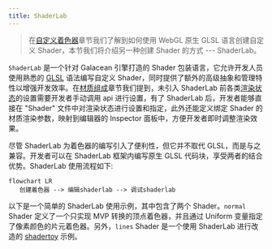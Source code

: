 ```yaml
---
title: ShaderLab
---
```


> 在[自定义着色器](/custom)章节我们了解到如何使用 WebGL 原生 GLSL 语言创建自定义 Shader，本节我们将介绍另一种创建 Shader 的方式 --- ShaderLab。

`ShaderLab` 是一个针对 Galacean 引擎打造的 Shader 包装语言，它允许开发人员使用熟悉的 [GLSL](https://www.khronos.org/files/opengles_shading_language.pdf) 语法编写自定义 Shader，同时提供了额外的高级抽象和管理特性以增强开发效率。在[材质组成](/docs/graphics/material/composition/)章节我们提到，未引入 ShaderLab 前各类[渲染状态](/docs/graphics/material/composition/#渲染状态)的设置需要开发者手动调用 api 进行设置，有了 ShaderLab 后，开发者能够直接在 "Shader" 文件中对渲染状态进行设置和指定，此外还能定义绑定 Shader 的材质渲染参数，映射到编辑器的 Inspector 面板中，方便开发者即时调整渲染效果。

尽管 ShaderLab 为着色器的编写引入了便利性，但它并不取代 GLSL，而是与之兼容。开发者可以在 ShaderLab 框架内编写原生 GLSL 代码块，享受两者的结合优势。ShaderLab 使用流程如下:

```mermaid
flowchart LR
   创建着色器 --> 编辑shaderlab --> 调试shaderlab
```

以下是一个简单的 ShaderLab 使用示例，其中包含了两个 Shader。`normal` Shader 定义了一个只实现 MVP 转换的顶点着色器，并且通过 Uniform 变量指定了像素颜色的片元着色器。另外，`lines` Shader 是一个使用 ShaderLab 进行改造的 [shadertoy](https://www.shadertoy.com/view/DtXfDr) 示例。

<playground src="shader-lab-simple.ts"></playground>
